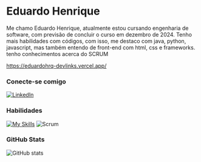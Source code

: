 # Eduardo Henrique

Me chamo Eduardo Henrique, atualmente estou cursando engenharia de software, com previsão de concluir o curso em dezembro de 2024. Tenho mais habilidades com códigos, com isso, me destaco com java, python, javascript, mas também entendo de front-end com html, css e frameworks. tenho conhecimentos acerca do SCRUM

https://eduardohrq-devlinks.vercel.app/

### Conecte-se comigo
[![LinkedIn](https://skillicons.dev/icons?i=linkedin)](https://www.linkedin.com/in/eduardohrq/)


### Habilidades
[![My Skills](https://skillicons.dev/icons?i=java,spring,maven,docker,mysql,html,css,tailwind,js,react,git,github)](https://skillicons.dev)
![Scrum](https://img.icons8.com/?size=50&id=oBQdUqMEZHS9&format=png)


### GitHub Stats
![GitHub stats](https://github-readme-stats.vercel.app/api?username=EduardoHrq&show_icons=true&bg_color=1e293b&text_color=FFF&title_color=38bdf8&icon_color=38bdf8)
